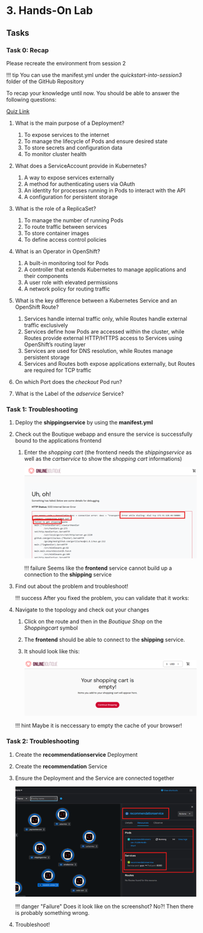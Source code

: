 #  3. Hands-On Lab

## Tasks

### Task 0: Recap 

Please recreate the environment from session 2

!!! tip
    You can use the manifest.yml under the *quickstart-into-session3* folder of the GitHub Repository

To recap your knowledge until now. You should be able to answer the following questions: 

[Quiz Link](https://forms.office.com/Pages/ResponsePage.aspx?id=ZGZljjZfW0qVTMVAX9KSBjhzaJv-m0hJoQL2QDQKeitUNkVMR1BLNDJMR0cyNTBQMEQ5QVdFMkNWOC4u)

1. What is the main purpose of a Deployment?
    1. To expose services to the internet
    2. To manage the lifecycle of Pods and ensure desired state
    3. To store secrets and configuration data
    4. To monitor cluster health


2. What does a ServiceAccount provide in Kubernetes?
    1. A way to expose services externally
    2. A method for authenticating users via OAuth
    3. An identity for processes running in Pods to interact with the API
    4. A configuration for persistent storage


3. What is the role of a ReplicaSet?
    1. To manage the number of running Pods
    2. To route traffic between services
    3. To store container images
    4. To define access control policies


4. What is an Operator in OpenShift?
    1. A built-in monitoring tool for Pods
    2. A controller that extends Kubernetes to manage applications and their components
    3. A user role with elevated permissions
    4. A network policy for routing traffic


5. What is the key difference between a Kubernetes Service and an OpenShift Route?
    1. Services handle internal traffic only, while Routes handle external traffic exclusively
    2. Services define how Pods are accessed within the cluster, while Routes provide external HTTP/HTTPS access to Services using OpenShift’s routing layer
    3. Services are used for DNS resolution, while Routes manage persistent storage
    4. Services and Routes both expose applications externally, but Routes are required for TCP traffic


6. On which Port does the *checkout* Pod run? 


7. What is the Label of the *adservice* Service?


### Task 1: Troubleshooting 

1. Deploy the **shippingservice** by using the **manifest.yml** 
2. Check out the Boutique webapp and ensure the service is successfully bound to the applications frontend
    1. Enter the *shopping cart* (the frontend needs the *shippingservice* as well as the *cartservice* to show the *shopping cart* informations)

        ![Failed Shoppingcart](images/session2/failed_shipping.png)

        !!! failure
            Seems like the **frontend** service cannot build up a connection to the **shipping** service

3. Find out about the problem and troubleshoot! 

    !!! success
        After you fixed the problem, you can validate that it works: 

4. Navigate to the topology and check out your changes

    1. Click on the route and then in the *Boutique Shop* on the *Shoppingcart* symbol
    2. The **frontend** should be able to connect to the **shipping** service. 
    3. It should look like this: 

        ![Empty Shoppingcard](images/session2/empty_shoppingcard.png)

    !!! hint
        Maybe it is neccessary to empty the cache of your browser!


### Task 2: Troubleshooting 

1. Create the **recommendationservice** Deployment
2. Create the **recommendation** Service
3. Ensure the Deployment and the Service are connected together 

    ![Recommendationservice](images/session2/recommendationservice.png)

    !!! danger "Failure"
        Does it look like on the screenshot? No?! Then there is probably something wrong.

4. Troubleshoot!
